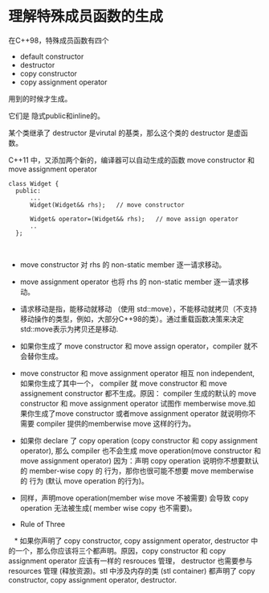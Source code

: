 # 理解特殊成员函数的生成 #

在C++98，特殊成员函数有四个

* default constructor
* destructor
* copy constructor
* copy assignment operator

用到的时候才生成。

它们是 隐式public和inline的。

某个类继承了 destructor 是virutal 的基类，那么这个类的 destructor 是虚函数。

C++11 中，又添加两个新的，编译器可以自动生成的函数 move constructor 和 move assignment operator

    class Widget {
      public:
          ...
          Widget(Widget&& rhs);   // move constructor
                             `
          Widget& operator=(Widget&& rhs);   // move assign operator
          ..
      };
      
* move constructor 对 rhs 的 non-static member 逐一请求移动。
* move assignment operator 也将 rhs 的 non-static member 逐一请求移动。

* 请求移动是指，能移动就移动 （使用 std::move），不能移动就拷贝（不支持移动操作的类型，例如，大部分C++98的类）。通过重载函数决策来决定std::move表示为拷贝还是移动.

* 如果你生成了 move constructor 和 move assign operator，compiler 就不会替你生成。 

* move constructor 和 move assignment operator 相互 non independent, 如果你生成了其中一个， compiler 就 move constructor 和 move assignement constructor 都不生成。原因： compiler 生成的默认的 move constructor 和 move assignment operator 试图作 memberwise move.如果你生成了move constructor 或者move assignment operator 就说明你不需要 compiler 提供的memberwise move 这样的行为。    

* 如果你 declare 了 copy operation (copy constructor 和 copy assignment operator), 那么 compiler 也不会生成 move operation(move constructor 和 move assignment operator) 因为：声明 copy operation 说明你不想要默认的 member-wise copy 的 行为，那你也很可能不想要 move memberwise 的 行为 (默认 move operation 的行为)。

* 同样，声明move operation(member wise move 不被需要) 会导致 copy operation 无法被生成( member wise copy 也不需要)。

* Rule of Three
    
    * 如果你声明了 copy constructor, copy assignment operator, destructor 中的一个，那么你应该将三个都声明。原因，copy constructor 和 copy assignment operator 应该有一样的 resrouces 管理， destructor 也需要参与 resources 管理 (释放资源)。stl 中涉及内存的类 (stl container) 都声明了 copy constructor, copy assignment operator, destructor.
